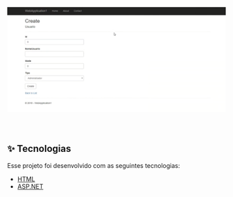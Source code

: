 
<br>

<h1 align="center">
  <img src="./home.png" />
</h1>





<br>



## ✨ Tecnologias

Esse projeto foi desenvolvido com as seguintes tecnologias:


- [HTML](https://developer.mozilla.org/pt-BR/docs/Web/HTML)
- [ASP.NET](https://docs.microsoft.com/en-us/aspnet/core/?view=aspnetcore-6.0)















